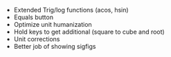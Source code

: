 - Extended Trig/log functions (acos, hsin)
- Equals button
- Optimize unit humanization
- Hold keys to get additional (square to cube and root)
- Unit corrections
- Better job of showing sigfigs